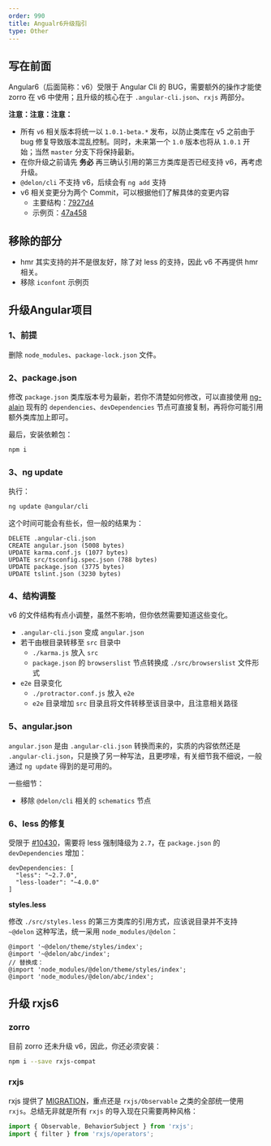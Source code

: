 ```yaml
---
order: 990
title: Angualr6升级指引
type: Other
---
```


## 写在前面

Angular6（后面简称：v6）受限于 Angular Cli 的 BUG，需要额外的操作才能使 zorro 在 v6 中使用；且升级的核心在于 `.angular-cli.json`、`rxjs` 两部分。

**注意：注意：注意：**

- 所有 `v6` 相关版本将统一以 `1.0.1-beta.*` 发布，以防止类库在 v5 之前由于 bug 修复导致版本混乱控制。同时，未来第一个 `1.0` 版本也将从 `1.0.1` 开始；当然 `master` 分支下将保持最新。
- 在你升级之前请先 **务必** 再三确认引用的第三方类库是否已经支持 v6，再考虑升级。
- `@delon/cli` 不支持 v6，后续会有 `ng add` 支持
- v6 相关变更分为两个 Commit，可以根据他们了解具体的变更内容
  - 主要结构：[7927d4](https://github.com/ng-alain/ng-alain/commit/7927d48395755ecde8d0c4255be63011aef74d8c)
  - 示例页：[47a458](https://github.com/ng-alain/ng-alain/commit/47a458bc974d05c83b3d07b59caae848884b2fdf)

## 移除的部分

- hmr 其实支持的并不是很友好，除了对 less 的支持，因此 v6 不再提供 hmr 相关。
- 移除 `iconfont` 示例页

## 升级Angular项目

### 1、前提

删除 `node_modules`、`package-lock.json` 文件。

### 2、package.json

修改 `package.json` 类库版本号为最新，若你不清楚如何修改，可以直接使用 [ng-alain](https://github.com/ng-alain/ng-alain/blob/master/package.json) 现有的 `dependencies`、`devDependencies` 节点可直接复制，再将你可能引用额外类库加上即可。

最后，安装依赖包：

```bash
npm i
```

### 3、ng update

执行：

```bash
ng update @angular/cli
```

这个时间可能会有些长，但一般的结果为：

```
DELETE .angular-cli.json
CREATE angular.json (5008 bytes)
UPDATE karma.conf.js (1077 bytes)
UPDATE src/tsconfig.spec.json (788 bytes)
UPDATE package.json (3775 bytes)
UPDATE tslint.json (3230 bytes)
```

### 4、结构调整

v6 的文件结构有点小调整，虽然不影响，但你依然需要知道这些变化。

- `.angular-cli.json` 变成 `angular.json`
- 若干由根目录转移至 `src` 目录中
  - `./karma.js` 放入 `src`
  - `package.json` 的 `browserslist` 节点转换成 `./src/browserslist` 文件形式
- `e2e` 目录变化
  - `./protractor.conf.js` 放入 `e2e`
  - `e2e` 目录增加 `src` 目录且将文件转移至该目录中，且注意相关路径

### 5、angular.json

`angular.json` 是由 `.angular-cli.json` 转换而来的，实质的内容依然还是 `.angular-cli.json`，只是换了另一种写法，且更啰嗦，有关细节我不细说，一般通过 `ng update` 得到的是可用的。

一些细节：

- 移除 `@delon/cli` 相关的 `schematics` 节点

### 6、less 的修复

受限于 [#10430](https://github.com/angular/angular-cli/issues/10430)，需要将 less 强制降级为 `2.7`，在 `package.json` 的 `devDependencies` 增加：

```
devDependencies: [
  "less": "~2.7.0",
  "less-loader": "~4.0.0"
]
```

**styles.less**

修改 `./src/styles.less` 的第三方类库的引用方式，应该说目录并不支持 `~@delon` 这种写法，统一采用 `node_modules/@delon`：

```less
@import '~@delon/theme/styles/index';
@import '~@delon/abc/index';
// 替换成：
@import 'node_modules/@delon/theme/styles/index';
@import 'node_modules/@delon/abc/index';
```

## 升级 rxjs6

### zorro

目前 zorro 还未升级 v6，因此，你还必须安装：

```bash
npm i --save rxjs-compat
```

### rxjs

rxjs 提供了 [MIGRATION](https://github.com/ReactiveX/rxjs/blob/master/MIGRATION.md#observable-classes)，重点还是 `rxjs/Observable` 之类的全部统一使用 `rxjs`。总结无非就是所有 `rxjs` 的导入现在只需要两种风格：

```ts
import { Observable, BehaviorSubject } from 'rxjs';
import { filter } from 'rxjs/operators';
```
